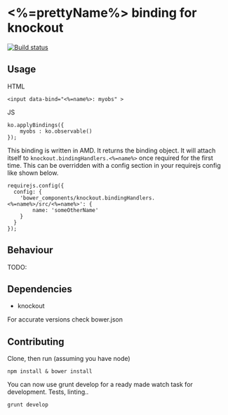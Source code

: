# <%=prettyName%> binding for knockout

[![Build status](https://travis-ci.org/<%=username%>/knockout.bindingHandlers.<%=name%>.png)](https://travis-ci.org/<%=username%>/knockout.bindingHandlers.<%=name%>)

## Usage

HTML

    <input data-bind="<%=name%>: myobs" >

JS

    ko.applyBindings({
        myobs : ko.observable()
    });


This binding is written in AMD. It returns the binding object. It will attach itself to `knockout.bindingHandlers.<%=name%>` once required for the first time. This can be overridden with a config section in your requirejs config like shown below.

```
requirejs.config({
  config: {
    'bower_components/knockout.bindingHandlers.<%=name%>/src/<%=name%>': {
        name: 'someOtherName'
    }
  }
});
```

## Behaviour

TODO:

## Dependencies

- knockout

For accurate versions check bower.json

## Contributing

Clone, then run (assuming you have node)

    npm install & bower install

You can now use grunt develop for a ready made watch task for development. Tests, linting..

    grunt develop
